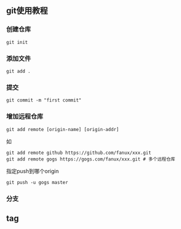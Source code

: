 ## git使用教程

### 创建仓库
```
git init
```

### 添加文件
```
git add .
```

### 提交
```
git commit -m "first commit"
```

### 增加远程仓库
```
git add remote [origin-name] [origin-addr]
```
如
```
git add remote github https://github.com/fanux/xxx.git
git add remote gogs https://gogs.com/fanux/xxx.git # 多个远程仓库
```
指定push到哪个origin
```
git push -u gogs master
```

### 分支

## tag
